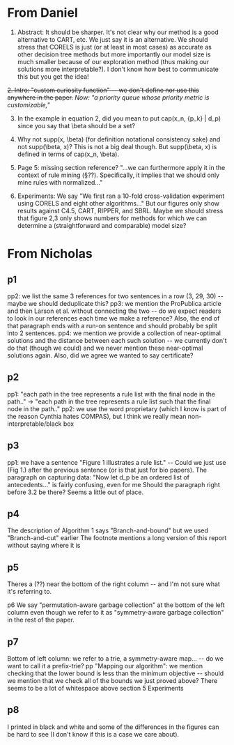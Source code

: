 # From Daniel

1. Abstract: It should be sharper. It's not clear why our method is a good alternative to CART, etc. We just say it is
an alternative. We should stress that CORELS is just (or at least in most cases) as accurate as
other decision tree methods but more importantly our model size is much smaller because of our exploration method
(thus making our solutions more interpretable?).
I don't know how best to communicate this but you get the idea!

~~2. Intro: "custom curiosity function" -- we don't define nor use this anywhere in the paper.~~
*Now: "a priority queue whose priority metric is customizable,"*

3. In the example in equation 2, did you mean to put
cap(x_n, {p_k} | d_p) since you say that \beta should be a set?

4. Why not supp(x, \beta) (for definition notational consistency sake) and not supp(\beta, x)?
This is not a big deal though. But supp(\beta, x) is defined in terms of cap(x_n, \beta).

5. Page 5: missing section reference?
"...we can furthermore apply it in the context of rule mining (§??).
Specifically, it implies that we should only mine rules with normalized..."

6. Experiments: We say "We first ran a 10-fold cross-validation experiment using CORELS and eight other algorithms..."
But our figures only show results against C4.5, CART, RIPPER, and SBRL. Maybe we should stress that figure 2,3 only
shows numbers for methods for which we can determine a (straightforward and comparable) model size?

# From Nicholas

## p1
pp2: we list the same 3 references for two sentences in a row (3, 29, 30) -- maybe we should deduplicate this?
pp3: we mention the ProPublica article and then Larson et al. without connecting the two -- do we expect readers to look in our references each time we make a reference?
Also, the end of that paragraph ends with a run-on sentence and should probably be split into 2 sentences.
pp4: we mention we provide a collection of near-optimal solutions and the distance between each such solution -- we currently don't do that (though we could) and we never mention these near-optimal solutions again.
Also, did we agree we wanted to say certificate?

## p2
pp1: "each path in the tree represents a rule list with the final node in the path.." -> "each path in the tree represents a rule list such that the final node in the path.."
pp2: we use the word proprietary (which I know is part of the reason Cynthia hates COMPAS), but I think we really mean non-interpretable/black box

## p3
pp1: we have a sentence "Figure 1 illustrates a rule list." -- Could we just use (Fig 1.) after the previous sentence (or is that just for bio papers).
The paragraph on capturing data: "Now let d_p be an ordered list of antecedents..." is fairly confusing, even for me
Should the paragraph right before 3.2 be there? Seems a little out of place.

## p4
The description of Algorithm 1 says "Branch-and-bound" but we used "Branch-and-cut" earlier
The footnote mentions a long version of this report without saying where it is

## p5
Theres a (??) near the bottom of the right column -- and I'm not sure what it's referring to.

p6
We say "permutation-aware garbage collection" at the bottom of the left column even though we refer to it as "symmetry-aware garbage collection" in the rest of the paper.

## p7
Bottom of left column: we refer to a trie, a symmetry-aware map... -- do we want to call it a prefix-trie?
pp "Mapping our algorithm": we mention checking that the lower bound is less than the minimum objective -- should we mention that we check all of the bounds we just proved above?
There seems to be a lot of whitespace above section 5 Experiments

## p8
I printed in black and white and some of the differences in the figures can be hard to see (I don't know if this is a case we care about).
